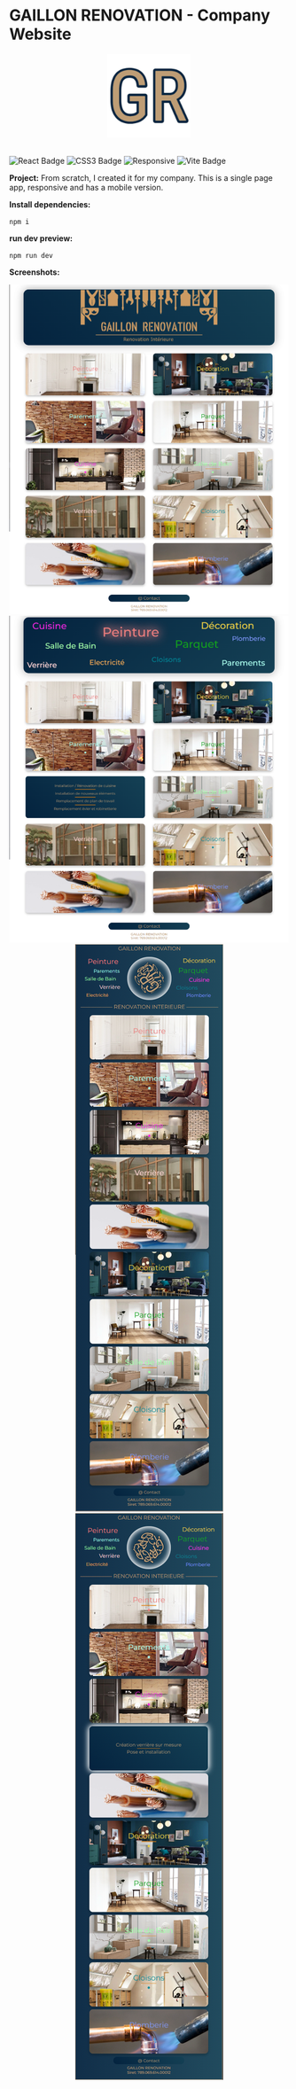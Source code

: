 <h1>GAILLON RENOVATION - Company Website </h1>

<div align='center'>

 <img src="./src/img/GR-beige_bleu.png" alt="Gaillon Renovation Logo" title="GRLogo" width="150" height="150"/>
 
</div><br>

![React Badge](https://img.shields.io/badge/React-61DAFB?logo=react&logoColor=000&style=flat)
![CSS3 Badge](https://img.shields.io/badge/CSS3-1572B6?logo=css3&logoColor=fff&style=flat)
![Responsive](https://img.shields.io/badge/Responsive-08BFF1)
![Vite Badge](https://img.shields.io/badge/Vite-646CFF?logo=vite&logoColor=fff&style=flat)


<strong>Project:</strong> From scratch, I created it for my company. This is a single page app, responsive and has a mobile version.


<strong>Install dependencies:</strong>

```
npm i
```

<strong>run dev preview:</strong>

```
npm run dev
```

<strong> Screenshots:</strong><br>

<div align='center'>

 <img src="./src/img/screenshots/1.png" alt="Gaillon Renovation Desktop screenshot" title="Gaillon Renovation Desktop screenshot" width="auto" height="auto"/>

 <img src="./src/img/screenshots/2.png" alt="Gaillon Renovation Desktop screenshot" title="Gaillon Renovation Desktop screenshot" width="auto" height="auto"/>

 <img src="./src/img/screenshots/3.png" alt="Gaillon Renovation Mobile page screenshot" title="Gaillon Renovation Mobile page screenshot" width="auto" height="auto"/>

 <img src="./src/img/screenshots/4.png" alt="Gaillon Renovation Mobile page screenshot" title="Gaillon Renovation Mobile page screenshot" width="auto" height="auto"/>
 
</div>